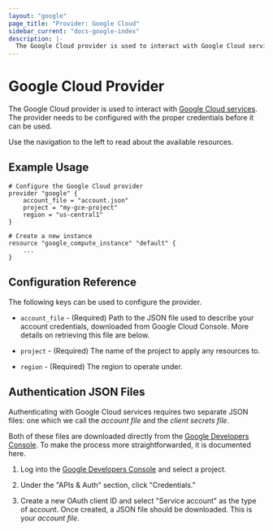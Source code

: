 ```yaml
---
layout: "google"
page_title: "Provider: Google Cloud"
sidebar_current: "docs-google-index"
description: |-
  The Google Cloud provider is used to interact with Google Cloud services. The provider needs to be configured with the proper credentials before it can be used.
---
```


# Google Cloud Provider

The Google Cloud provider is used to interact with
[Google Cloud services](https://cloud.google.com/). The provider needs
to be configured with the proper credentials before it can be used.

Use the navigation to the left to read about the available resources.

## Example Usage

```
# Configure the Google Cloud provider
provider "google" {
    account_file = "account.json"
    project = "my-gce-project"
    region = "us-central1"
}

# Create a new instance
resource "google_compute_instance" "default" {
    ...
}
```

## Configuration Reference

The following keys can be used to configure the provider.

* `account_file` - (Required) Path to the JSON file used to describe
  your account credentials, downloaded from Google Cloud Console. More
  details on retrieving this file are below.

* `project` - (Required) The name of the project to apply any resources to.

* `region` - (Required) The region to operate under.

## Authentication JSON Files

Authenticating with Google Cloud services requires two separate JSON
files: one which we call the _account file_ and the _client secrets file_.

Both of these files are downloaded directly from the
[Google Developers Console](https://console.developers.google.com). To make
the process more straightforwarded, it is documented here.

1. Log into the [Google Developers Console](https://console.developers.google.com)
   and select a project.

2. Under the "APIs & Auth" section, click "Credentials."

3. Create a new OAuth client ID and select "Service account" as the type
   of account. Once created, a JSON file should be downloaded. This is your
   _account file_.
